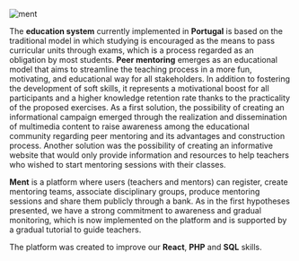 
  ![ment](https://github.com/iloading/Ment/assets/48221347/2ba1cf6e-955a-475d-834d-a821816cc65e)

  The **education system** currently implemented in **Portugal** is based on the traditional model in which studying is encouraged as the means to pass curricular units through exams, which is a process regarded as an obligation by most students. **Peer mentoring** emerges as an educational model that aims to streamline the teaching process in a more fun, motivating, and educational way for all stakeholders. In addition to fostering the development of soft skills, it represents a motivational boost for all participants and a higher knowledge retention rate thanks to the practicality of the proposed exercises. As a first solution, the possibility of creating an informational campaign emerged through the realization and dissemination of multimedia content to raise awareness among the educational community regarding peer mentoring and its advantages and construction process. 
  Another solution was the possibility of creating an informative website that would only provide information and resources to help teachers who wished to start mentoring sessions with their classes. 
  
  **Ment** is a platform where users (teachers and mentors) can register, create mentoring teams, associate disciplinary groups, produce mentoring sessions and share them publicly through a bank. As in the first hypotheses presented, we have a strong commitment to awareness and gradual monitoring, which is now implemented on the platform and is supported by a gradual tutorial to guide teachers.

  

The platform was created to improve our **React**, **PHP** and **SQL** skills.

